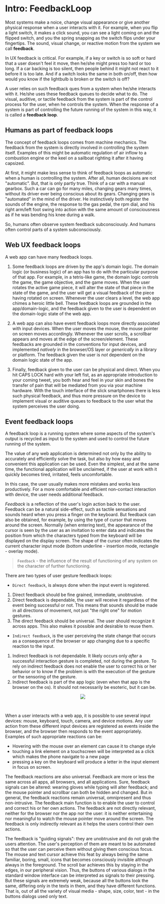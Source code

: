 # Intro: FeedbackLoop

Most systems make a noice, change visual appearance or give another physical response when a user interacts with it. For example, when you flip a light switch, it makes a click sound, you can see a light coming on and the flipped switch, and you the spring snapping as the switch flips under your fingertips. The sound, visual change, or reactive motion from the system we call **feedback**. 

In UX feedback is critical. For example, if a key or switch is so soft or hard that a user doesn't feel it move, then he/she might press too hard or too long. If a car backing is too silent, then people behind it might not react to it before it is too late. And if a switch looks the same in both on/off, then how would you know if the lightbulb is broken or the switch is off?

A user relies on such feedback ques from a system when he/she interacts with it. He/she uses these feedback queues to decide what to do. The visual, auditive, or tactile feedback from the system is part of the control process for the user, when he controls the system. When the response of a system is part of controlling the future running of the system in this way, it is called a **feedback loop**.

## Humans as part of feedback loops

The concept of feedback loops comes from machine mechanics. The feedback from the system is directly involved in controlling the system itself. Examples of this might be automatic regulation of air inflow to a combustion engine or the keel on a sailboat righting it after it having capsized.

At first, it might make less sense to think of feedback loops as automatic when a human is controlling the system. After all, human decisions are not "automatic". But, that is only partly true. Think of a car with a manual gearbox. Such a car can go for many miles, changing gears many times, without its driver ever being conscious about its gears. Changing gears is "automated" in the mind of the driver. He instinctively both register the sounds of the engine, the response to the gas pedal, the rpm dial, and his right arm/left foot swing into action with the same amount of consciousness as if he was bending his knee during a walk.

So, humans often observe system feedback subconsciously. And humans often control parts of a system subconsciously. 

## Web UX feedback loops

A web app can have many feedback loops.

1. Some feedback loops are driven by the app's domain logic. The domain logic (or business logic) of an app has to do with the particular purpose of that app. For example, in a tetris-like game, the domain logic controls the game, the game objective, and the game moves. When the user rotates the active game piece, it will alter the state of that piece in the state of the game, and the user will get a visual feedback of the piece having rotated on screen. Whenever the user clears a level, the web app chimes a heroic little bell. These feedback loops are grounded in the app/domain-logic, and the feedback given to the user is dependent on the domain-logic state of the web app.

2. A web app can also have event feedback loops more directly associated with input devices. When the user moves the mouse, the mouse pointer on screen moves accordingly. Whenever the user scrolls, a scrollbar appears and moves at the edge of the screen/element. These feedbacks are grounded in the conventions for input devices, and implemented *natively* in the browser/OS layer or *generically* in a library or platform. The feedback given the user is *not* dependent on the domain logic state of the app.

3. Finally, feedback given to the user can be physical and direct. When you hit CAPS LOCK hard with your left fist, as an appropriate introduction to your coming tweet, you both hear and feel in your skin and bones the transfer of pain that will be mediated from you via your machine hardware. With the touch interface of the slick smartphones there is less such physical feedback, and thus more pressure on the device to implement visual or auditive queues to feedback to the user what the system perceives the user doing.

## Event feedback loops



A feedback loop is a running system where some aspects of the system's output is recycled as input to the system and used to control the future running of the system.

The value of any web application is determined not only by the ability to accurately and efficiently solve the task, 
but also by how easy and convenient this application can be used. 
Even the simplest, and at the same time, the functional application will be unclaimed, if the user at work with it 
quickly becomes tired, irritated, feels uncomfortable. 

In this case, the user usually makes more mistakes and works less productively. For a more comfortable and efficient
 non-contact interaction with device, the user needs additional feedback. 

*Feedback* is a reflection of the user's login action back to the user. Feedback can be a natural side-effect, such 
as tactile sensations and sounds heard when you press a finger on the keyboard. But feedback can also be obtained, 
for example, by using the type of cursor that moves around the screen. Normally (when entering text), the appearance
of the cursor is seen by the user as an invitation to enter data and indicates the position from which the characters 
typed from the keyboard will be displayed on the display screen. The shape of the cursor often indicates the current
character input mode (bottom underline - insertion mode, rectangle - overlay mode). 
> `Feedback` - the influence of the result of functioning of any system on the character of further functioning.  


There are two types of user gesture feedback loops:

* `Direct feedback`, is always done when the input event is registered.
 
 1. Direct feedback should be fine grained, immediate, unobtrusive.
 2. Direct feedback is dependable, the user will receive it regardless of the event being successful or not. This means
   that sounds should be made in all directions of movement, not just "the right one" for motion gestures.
 3. The direct feedback should be universal. The user should recognize it across apps. This also makes it possible and 
  desirable to reuse them.
  
* `Indirect feedback`, is the user perceiving the state change that occurs as a consequence of the browser or app 
changing due to a specific reaction to the input.

 1. Indirect feedback is not dependable. It likely occurs only *after* a successful interaction gesture is completed, not 
during the gesture. To rely on indirect feedback does not enable the user to correct his or her behavior or to know if 
the problem is with the execution of the gesture or the sensoring of the gesture.
 2. Indirect feedback is part of the app logic (even when that app is the browser on the os). It should not necessarily 
be esoteric, but it can be.

 <p align="center">
     <img src="./img/feedbackLoop.png">
   </p><br>
   
When a user interacts with a web app, it is possible to use several input devices: mouse, keyboard, touch, camera, and
device motions. Any user action from these different input devices are registered as events inside the browser, and the
browser then responds to the event appropriately. Examples of such appropriate reactions can be: 
* Hovering with the mouse over an element can cause it to change style 
* touching a link element on a touchscreen will be interpreted as a click which makes the phone navigate to a new page 
* pressing a key on the keyboard will produce a letter in the input element in focus on screen. 


The feedback reactions are also universal. Feedback are more or less the same across all apps, all browsers, and all 
applications. Sure, feedback signals can be altered: wearing gloves while typing will alter feedback; and the mouse 
pointer and scrollbar can both be hidden and changed. But in general, the feedback reactions remain universal, 
omnipresent and thus non-intrusive. The feedback main function is to enable the user to control and correct his or her
own actions. The feedback are not directly relevant, neither for the browser nor the app nor the user: it is neither
entertaining nor meaningful to watch the mouse pointer move around the screen. The feedback is only indirectly relevant
as it helps the users control their own actions.

 The feedback is "guiding signals": they are unobtrusive and do not grab the users attention. The user's perception 
of them are meant to be automated so that the user can perceive them without giving them conscious focus. The mouse 
and text cursor achieve this feat by always being the same familiar, boring, small, icons that becomes consciously 
invisible although always in the foreground. The scroll bar achieves this by staying in the edges, in our peripheral 
vision. Thus, the buttons of various dialogs in the standard window interface can be interpreted as signals to their 
pressing. But these signals are extremely weak, because all the buttons look the same, differing only in the texts in
them, and they have different functions. That is, out of all the variety of visual media - shape, size, color, 
text - in the buttons dialogs used only text.
